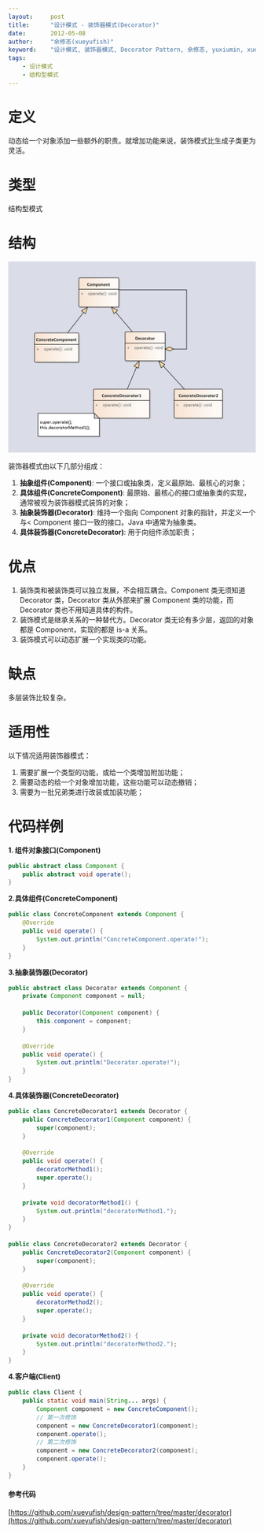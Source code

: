 ```yaml
---
layout:     post
title:      "设计模式 - 装饰器模式(Decorator)"
date:       2012-05-08
author:     "余修忞(xueyufish)"
keyword:    "设计模式, 装饰器模式, Decorator Pattern, 余修忞, yuxiumin, xueyufish"
tags:
    - 设计模式
    - 结构型模式
---
```


# 定义
动态给一个对象添加一些额外的职责。就增加功能来说，装饰模式比生成子类更为灵活。

# 类型
结构型模式

# 结构

![装饰器结构](/assets/attachment/design-pattern/68af332773f45dc1447601343535f646.png)

装饰器模式由以下几部分组成：

1. **抽象组件(Component)**: 一个接口或抽象类，定义最原始、最核心的对象；
2. **具体组件(ConcreteComponent)**: 最原始、最核心的接口或抽象类的实现，通常被视为装饰器模式装饰的对象；
3. **抽象装饰器(Decorator)**: 维持一个指向 Component 对象的指针，并定义一个与< Component 接口一致的接口。Java 中通常为抽象类。
4. **具体装饰器(ConcreteDecorator)**: 用于向组件添加职责；

# 优点
1. 装饰类和被装饰类可以独立发展，不会相互耦合。Component 类无须知道 Decorator 类，Decorator 类从外部来扩展 Component 类的功能，而 Decorator 类也不用知道具体的构件。
2. 装饰模式是继承关系的一种替代方。Decorator 类无论有多少层，返回的对象都是 Component，实现的都是 is-a 关系。
3. 装饰模式可以动态扩展一个实现类的功能。

# 缺点
多层装饰比较复杂。

# 适用性

以下情况适用装饰器模式：

1. 需要扩展一个类型的功能，或给一个类增加附加功能；
2. 需要动态的给一个对象增加功能，这些功能可以动态撤销；
3. 需要为一批兄弟类进行改装或加装功能；

# 代码样例
**1. 组件对象接口(Component)**
```java
public abstract class Component {
    public abstract void operate();
}
```

**2.具体组件(ConcreteComponent)**
```java
public class ConcreteComponent extends Component {
    @Override
    public void operate() {
        System.out.println("ConcreteComponent.operate!");
    }
}
```

**3.抽象装饰器(Decorator)**
```java
public abstract class Decorator extends Component {
    private Component component = null;

    public Decorator(Component component) {
        this.component = component;
    }

    @Override
    public void operate() {
        System.out.println("Decorator.operate!");
    }
}
```

**4.具体装饰器(ConcreteDecorator)**
```java
public class ConcreteDecorator1 extends Decorator {
    public ConcreteDecorator1(Component component) {
        super(component);
    }

    @Override
    public void operate() {
        decoratorMethod1();
        super.operate();
    }

    private void decoratorMethod1() {
        System.out.println("decoratorMethod1.");
    }
}

public class ConcreteDecorator2 extends Decorator {
    public ConcreteDecorator2(Component component) {
        super(component);
    }

    @Override
    public void operate() {
        decoratorMethod2();
        super.operate();
    }

    private void decoratorMethod2() {
        System.out.println("decoratorMethod2.");
    }
}
```

**4.客户端(Client)**
```java
public class Client {
    public static void main(String... args) {
        Component component = new ConcreteComponent();
        // 第一次修饰
        component = new ConcreteDecorator1(component);
        component.operate();
        // 第二次修饰
        component = new ConcreteDecorator2(component);
        component.operate();
    }
}
```

#### 参考代码
[https://github.com/xueyufish/design-pattern/tree/master/decorator](https://github.com/xueyufish/design-pattern/tree/master/decorator)